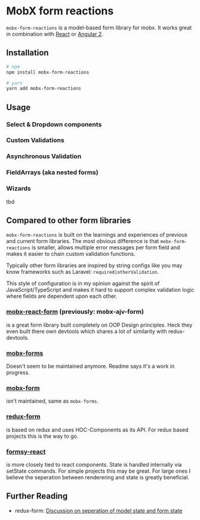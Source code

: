 # MobX form reactions

`mobx-form-reactions` is a model-based form library for mobx. It works great
in combination with [React](https://github.com/facebook/react/) or [Angular 2](https://angular.io/).

## Installation

```bash
# npm
npm install mobx-form-reactions

# yarn
yarn add mobx-form-reactions
```

## Usage

### Select & Dropdown components

### Custom Validations

### Asynchronous Validation

### FieldArrays (aka nested forms)

### Wizards

tbd

## Compared to other form libraries

`mobx-form-reactions` is built on the learnings and experiences of
previous and current form libraries. The most obvious difference is that
`mobx-form-reactions` is smaller, allows multiple error messages per
form field and makes it easier to chain custom validation functions.

Typically other form libraries are inspired by string configs like you may know
frameworks such as Laravel: `required|otherValidation`.

This style of configuration is in my opinion against the spirit of JavaScript/TypeScript and makes it hard to support complex validation logic where fields are dependent upon each other.

### [mobx-react-form](https://github.com/foxhound87/mobx-react-form) (previously: mobx-ajv-form)

is a great form library built completely on OOP Design principles. Heck they even built there own devtools which shares a lot of similarity with redux-devtools.

### [mobx-forms](https://github.com/oreqizer/mobx-forms)

Doesn't seem to be maintained anymore. Readme says it's a work in progress.

### [mobx-form](https://github.com/royriojas/mobx-form)

isn't maintained, same as `mobx-forms`.

### [redux-form](https://github.com/erikras/redux-form)

is based on redux and uses HOC-Components as its API. For redux based
projects this is the way to go.

### [formsy-react](https://github.com/christianalfoni/formsy-react/)

is more closely tied to react components. State is handled internally via
setState commands. For simple projects this may be great. For large ones I
believe the seperation between renderering and state is greatly beneficial.

## Further Reading

- redux-form: [Discussion on seperation of model state and form state](https://github.com/erikras/redux-form/issues/529#issuecomment-172653330)
